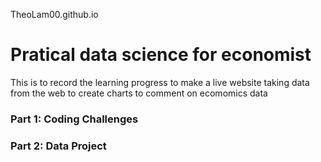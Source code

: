 TheoLam00.github.io
<H1>Pratical data science for economist</H1>
<p>This is to record the learning progress to make a live website taking data from the web to create charts to comment on ecomomics data</p>

<H3>Part 1: Coding Challenges</H3>
<p></p>

<H3>Part 2: Data Project</H3>
<p></p>
